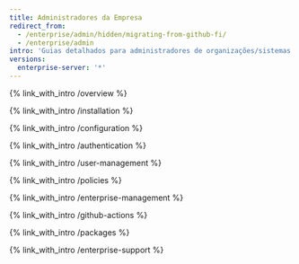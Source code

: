 ```yaml
---
title: Administradores da Empresa
redirect_from:
  - /enterprise/admin/hidden/migrating-from-github-fi/
  - /enterprise/admin
intro: 'Guias detalhados para administradores de organizações/sistemas e especialistas em segurança que vão implantar, configurar e gerenciar instâncias do GitHub Enterprise.'
versions:
  enterprise-server: '*'
---
```


{% link_with_intro /overview %}

{% link_with_intro /installation %}

{% link_with_intro /configuration %}

{% link_with_intro /authentication %}

{% link_with_intro /user-management %}

{% link_with_intro /policies %}

{% link_with_intro /enterprise-management %}

{% link_with_intro /github-actions %}

{% link_with_intro /packages %}

{% link_with_intro /enterprise-support %}

